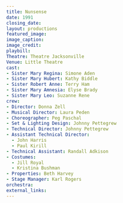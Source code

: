 ```yaml
---
title: Nunsense
date: 1991
closing_date:
layout: productions
featured_image:
image_caption:
image_credit:
playbill:
Theatre: Theatre Jacksonville
Venue: Little Theatre
cast:
- Sister Mary Regina: Simone Aden
- Sister Mary Hubert: Kathy Biddle
- Sister Robert Anne: Terry Ham
- Sister Mary Amnesia: Elyse Brady
- Sister Mary Leo: Suzanne Rene
crew:
- Director: Donna Zell
- Musical Director: Laura Peden
- Choreographer: Peg Paschal
- Set & Lighting Design: Johnny Pettegrew
- Technical Director: Johnny Pettegrew
- Assistant Technical Director:
  - John Harris
  - Paul Kirill
- Technical Assistant: Randall Adkison
- Costumes:
  - Jill Royal
  - Kristina Bushman
- Properties: Beth Harvey
- Stage Manager: Karl Rogers
orchestra:
external_links:
---
```

